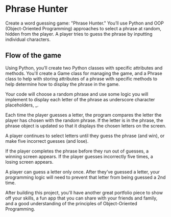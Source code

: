 # Phrase Hunter
Create a word guessing game: "Phrase Hunter." You’ll use Python and OOP (Object-Oriented Programming) approaches to select a phrase at random, hidden from the player. A player tries to guess the phrase by inputting individual characters.

## Flow of the game

Using Python, you’ll create two Python classes with specific attributes and methods. You'll create a Game class for managing the game, and a Phrase class to help with storing attributes of a phrase with specific methods to help determine how to display the phrase in the game.

Your code will choose a random phrase and use some logic you will implement to display each letter of the phrase as underscore character placeholders, _.

Each time the player guesses a letter, the program compares the letter the player has chosen with the random phrase. If the letter is in the phrase, the phrase object is updated so that it displays the chosen letters on the screen.

A player continues to select letters until they guess the phrase (and win), or make five incorrect guesses (and lose).

If the player completes the phrase before they run out of guesses, a winning screen appears. If the player guesses incorrectly five times, a losing screen appears.

A player can guess a letter only once. After they’ve guessed a letter, your programming logic will need to prevent that letter from being guessed a 2nd time.

After building this project, you'll have another great portfolio piece to show off your skills, a fun app that you can share with your friends and family, and a good understanding of the principles of Object-Oriented Programming.

